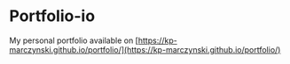 # Portfolio-io

My personal portfolio available on [https://kp-marczynski.github.io/portfolio/](https://kp-marczynski.github.io/portfolio/)
